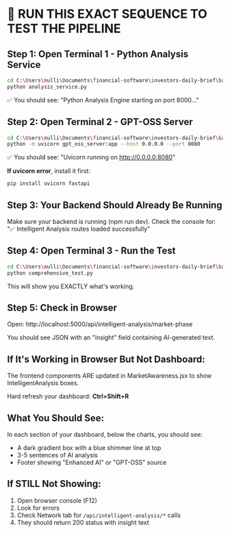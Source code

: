 # 🚨 RUN THIS EXACT SEQUENCE TO TEST THE PIPELINE

## Step 1: Open Terminal 1 - Python Analysis Service
```bash
cd C:\Users\mulli\Documents\financial-software\investors-daily-brief\backend
python analysis_service.py
```
✅ You should see: "Python Analysis Engine starting on port 8000..."

## Step 2: Open Terminal 2 - GPT-OSS Server
```bash
cd C:\Users\mulli\Documents\financial-software\investors-daily-brief\backend
python -m uvicorn gpt_oss_server:app --host 0.0.0.0 --port 8080
```
✅ You should see: "Uvicorn running on http://0.0.0.0:8080"

**If uvicorn error**, install it first:
```bash
pip install uvicorn fastapi
```

## Step 3: Your Backend Should Already Be Running
Make sure your backend is running (npm run dev).
Check the console for: "✅ Intelligent Analysis routes loaded successfully"

## Step 4: Open Terminal 3 - Run the Test
```bash
cd C:\Users\mulli\Documents\financial-software\investors-daily-brief\backend
python comprehensive_test.py
```

This will show you EXACTLY what's working.

## Step 5: Check in Browser
Open: http://localhost:5000/api/intelligent-analysis/market-phase

You should see JSON with an "insight" field containing AI-generated text.

## If It's Working in Browser But Not Dashboard:

The frontend components ARE updated in MarketAwareness.jsx to show IntelligentAnalysis boxes.

Hard refresh your dashboard: **Ctrl+Shift+R**

## What You Should See:

In each section of your dashboard, below the charts, you should see:
- A dark gradient box with a blue shimmer line at top
- 3-5 sentences of AI analysis
- Footer showing "Enhanced AI" or "GPT-OSS" source

## If STILL Not Showing:

1. Open browser console (F12)
2. Look for errors
3. Check Network tab for `/api/intelligent-analysis/*` calls
4. They should return 200 status with insight text
